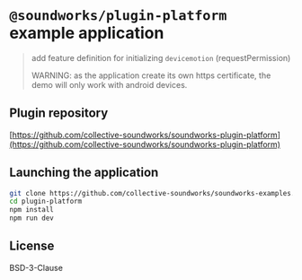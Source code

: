 # `@soundworks/plugin-platform` example application

> add feature definition for initializing `devicemotion` (requestPermission)
> 
> WARNING: as the application create its own https certificate, the demo will only work with android devices.

## Plugin repository

[https://github.com/collective-soundworks/soundworks-plugin-platform](https://github.com/collective-soundworks/soundworks-plugin-platform)

## Launching the application

```sh
git clone https://github.com/collective-soundworks/soundworks-examples.git
cd plugin-platform
npm install
npm run dev
```

## License

BSD-3-Clause
